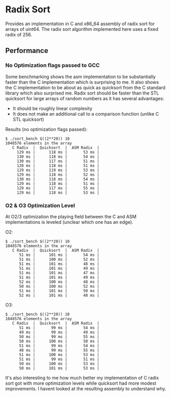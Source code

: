 # Radix Sort

Provides an implementation in C and x86_64 assembly of radix sort for arrays of uint64. The radix sort algorithm implemented here uses a fixed radix of 256.

## Performance
### No Optimization flags passed to GCC
Some benchmarking shows the asm implementation to be substantially faster than the C implementation which is surprising to me. It also shows the C implementation to be about as quick as quicksort from the C standard library which also surprised me. Radix sort should be faster than the STL quicksort for large arrays of random numbers as it has several advantages:

* It should be roughly linear complexity
* It does not make an additional call to a comparison function (unlike C STL quicksort)

Results (no optimization flags passed):

```
$ ./sort_bench $((2**20)) 10
1048576 elements in the array
   C Radix  |  Quicksort  |  ASM Radix  |
     129 ms |      118 ms |       53 ms |
     130 ms |      118 ms |       54 ms |
     130 ms |      117 ms |       51 ms |
     128 ms |      118 ms |       51 ms |
     129 ms |      119 ms |       53 ms |
     129 ms |      118 ms |       52 ms |
     130 ms |      118 ms |       54 ms |
     129 ms |      118 ms |       51 ms |
     129 ms |      117 ms |       55 ms |
     129 ms |      118 ms |       53 ms |
```

### O2 & O3 Optimization Level

At O2/3 optimization the playing field between the C and ASM implementations is leveled (unclear which one has an edge).

O2:

```
$ ./sort_bench $((2**20)) 10
1048576 elements in the array
   C Radix  |  Quicksort  |  ASM Radix  |
      51 ms |      101 ms |       54 ms |
      51 ms |      100 ms |       52 ms |
      51 ms |      101 ms |       48 ms |
      51 ms |      101 ms |       49 ms |
      51 ms |      101 ms |       47 ms |
      51 ms |      101 ms |       49 ms |
      52 ms |      100 ms |       48 ms |
      50 ms |      100 ms |       52 ms |
      51 ms |      101 ms |       50 ms |
      52 ms |      101 ms |       48 ms |
```

O3:

```
$ ./sort_bench $((2**20)) 10
1048576 elements in the array
   C Radix  |  Quicksort  |  ASM Radix  |
      51 ms |       99 ms |       54 ms |
      49 ms |       99 ms |       49 ms |
      50 ms |       99 ms |       55 ms |
      50 ms |      100 ms |       50 ms |
      51 ms |       99 ms |       54 ms |
      48 ms |       99 ms |       55 ms |
      51 ms |      100 ms |       53 ms |
      51 ms |       99 ms |       51 ms |
      50 ms |      100 ms |       53 ms |
      50 ms |      101 ms |       53 ms |
```

It's also interesting to me how much better my implementation of C radix sort got with more optimization levels while quicksort had more modest improvements. I havent looked at the resulting assembly to understand why.
